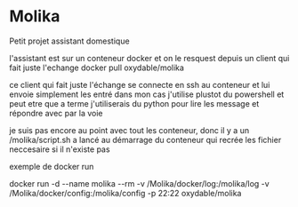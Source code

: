 # Molika

Petit projet assistant domestique

l'assistant est sur un conteneur docker et on le resquest depuis un client qui fait juste l'echange
docker pull oxydable/molika

ce client qui fait juste l'échange se connecte en ssh au conteneur et lui envoie simplement les entré dans mon cas j'utilise plustot du powershell
et peut etre que a terme j'utiliserais du python pour lire les message et répondre avec par la voie 

je suis pas encore au point avec tout les conteneur, donc il y a un /molika/script.sh a lancé au démarrage du conteneur qui recrée les fichier neccesaire si il n'existe pas

exemple de docker run

docker run -d --name molika --rm -v /Molika/docker/log:/molika/log -v /Molika/docker/config:/molika/config -p 22:22 oxydable/molika

